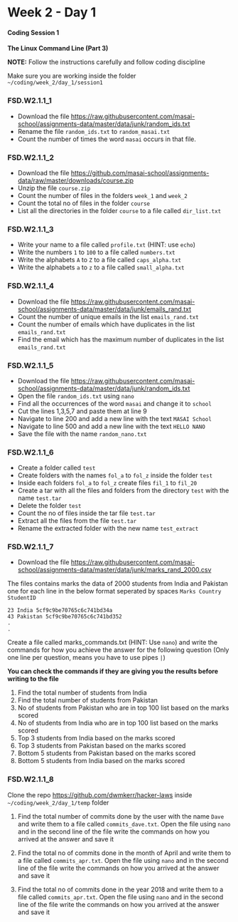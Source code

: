# Week 2 - Day 1

#### Coding Session 1

**The Linux Command Line (Part 3)**

**NOTE:** Follow the instructions carefully and follow coding discipline

Make sure you are working inside the folder  `~/coding/week_2/day_1/session1`

### FSD.W2.1.1_1

- Download the file https://raw.githubusercontent.com/masai-school/assignments-data/master/data/junk/random_ids.txt 
- Rename the file `random_ids.txt` to `random_masai.txt`
- Count the number of times the word `masai` occurs in that file.

### FSD.W2.1.1_2

- Download the file https://github.com/masai-school/assignments-data/raw/master/downloads/course.zip
- Unzip the file `course.zip`
- Count the number of files in the folders  `week_1` and `week_2`
- Count the total no of files in the folder `course` 
- List all the directories in the folder `course` to a file called `dir_list.txt`

### FSD.W2.1.1_3

- Write your name to a file called `profile.txt` (HINT: use `echo`)
- Write the numbers `1` to `100` to a file called `numbers.txt`
- Write the alphabets `A` to `Z` to a file called `caps_alpha.txt`
- Write the alphabets `a` to `z` to a file called `small_alpha.txt`

### FSD.W2.1.1_4

- Download the file <https://raw.githubusercontent.com/masai-school/assignments-data/master/data/junk/emails_rand.txt>
- Count the number of unique emails in the list `emails_rand.txt`
- Count the number of emails which have duplicates in the list `emails_rand.txt`
- Find the email which has the maximum number of duplicates in the list `emails_rand.txt`

### FSD.W2.1.1_5

- Download the file https://raw.githubusercontent.com/masai-school/assignments-data/master/data/junk/random_ids.txt 
- Open the file `random_ids.txt` using `nano`
- Find all the occurrences of the word `masai` and change it to `school`
- Cut the lines 1,3,5,7 and paste them at line 9
- Navigate to line 200 and add a new line with the text `MASAI School`
- Navigate to line 500 and add a new line with the text `HELLO NANO`
- Save the file with the name `random_nano.txt`

### FSD.W2.1.1_6

- Create a folder called `test`
- Create folders with the names `fol_a` to `fol_z` inside the folder `test`
- Inside each folders `fol_a` to `fol_z` create files `fil_1` to `fil_20`
- Create a tar with all the files and folders from the directory `test` with the name `test.tar`
- Delete the folder `test`
- Count the no of files inside the tar file `test.tar`
- Extract all the files from the file `test.tar`
- Rename the extracted folder with the new name `test_extract` 

### FSD.W2.1.1_7

- Download the file https://raw.githubusercontent.com/masai-school/assignments-data/master/data/junk/marks_rand_2000.csv

The files contains marks the data of 2000 students from India and Pakistan one for each line in the below format seperated by spaces `Marks Country StudentID`

``` 
23 India 5cf9c9be70765c6c741bd34a
43 Pakistan 5cf9c9be70765c6c741bd352
.
.

```

Create a file called marks_commands.txt (HINT: Use `nano`) and write the commands for how you achieve the answer for the following question (Only one line per question, means you have to use pipes `|`)

**You can check the commands if they are giving you the results before writing to the file**

1. Find the total number of students from India 
2. Find the total number of students from Pakistan
3. No of students from Pakistan who are in top 100 list based on the marks scored
4. No of students from India who are in top 100 list based on the marks scored
5. Top 3 students from India based on the marks scored
6. Top 3 students from Pakistan based on the marks scored
7. Bottom 5 students from Pakistan based on the marks scored
8. Bottom 5 students from India based on the marks scored

### FSD.W2.1.1_8

Clone the repo https://github.com/dwmkerr/hacker-laws inside `~/coding/week_2/day_1/temp` folder

1. Find the total number of commits done by the user with the name `Dave` and write them to a file called `commits_dave.txt`. Open the file using `nano` and in the second line of the file write the commands on how you arrived at the answer and save it

2. Find the total no of commits done in the month of April and write them to a file called `commits_apr.txt`. Open the file using `nano` and in the second line of the file write the commands on how you arrived at the answer and save it

3. Find the total no of commits done in the year 2018 and write them to a file called `commits_apr.txt`. Open the file using `nano` and in the second line of the file write the commands on how you arrived at the answer and save it